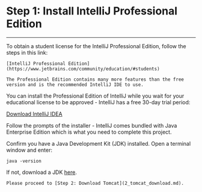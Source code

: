# Step 1: Install IntelliJ Professional Edition

---

To obtain a student license for the IntelliJ Professional Edition, follow the steps in this link:

````{panels}
[IntelliJ Professional Edition](https://www.jetbrains.com/community/education/#students)
````

```{tip}
The Professional Edition contains many more features than the free version and is the recommended IntelliJ IDE to use.
```

You can install the Professional Edition of IntelliJ while you wait for your educational license to be approved - 
IntelliJ has a free 30-day trial period:

[Download IntelliJ IDEA](https://www.jetbrains.com/idea/download/#section=mac)

Follow the prompts of the installer - IntelliJ comes bundled with Java Enterprise Edition which is what you need to 
complete this project.

Confirm you have a Java Development Kit (JDK) installed. Open a terminal window and enter:
```
java -version
```

If not, download a JDK [here](https://www.oracle.com/uk/java/technologies/javase-downloads.html).

```{admonition} What's Next
Please proceed to [Step 2: Download Tomcat](2_tomcat_download.md).
```
